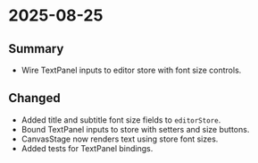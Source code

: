 # 2025-08-25

## Summary
- Wire TextPanel inputs to editor store with font size controls.

## Changed
- Added title and subtitle font size fields to `editorStore`.
- Bound TextPanel inputs to store with setters and size buttons.
- CanvasStage now renders text using store font sizes.
- Added tests for TextPanel bindings.
